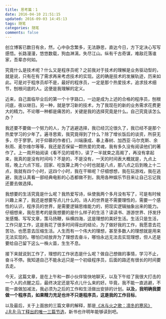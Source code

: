 ```yaml
---
title: 思考篇：1
date: 2016-04-10 21:51:15
updated: 2016-09-03 14:45:13
tags: 随笔
categories: 随笔
comments: false
---
```


创立博客已数日有余，然，心中杂念繁多，无法静思，直达今日，方下定决心写写感悟。长路漫漫，悠悠数载，狗血淋漓，失尽江山。纵有千古奇谋，难敌花落谁家，吾辈亦何如。

究竟什么是技术呢？什么又是程序员呢？之前我对于技术的理解是业务驱动型的，就是说，只有在有了需求再来考虑技术的实现。这的确是技术的发展轨迹，历来如此。可是对于程序员却不是，最好的程序员，一定是那个热爱技术，追求技术细节，刨根问底的人。这便是我理解的定义。
<!--more-->
近来，自己面临毕业后的第一个十字路口，一边是成为上述的合格的程序员，刨根问底，夜以继日。另一种，就是学习新的技术，为了我现在的新的业务需求花费更大的精力。不论哪一种都是痛苦的，关键是我的选择究竟是什么。自己究竟该怎么办？

我还要不要做一个努力的人，为了逃避选择，我已经沉沦很久了，我已经不是那个热爱学习的少年了。遍寻思索，我究竟得到了什么？除了增长饭后的谈资，所获无多，尽于寥寥。对于仰慕的作者们，川端康成、春上春树、加西亚·马尔克斯、余秋雨、麦尔维尔等等，我还是否保留一颗热爱的灵魂，我有多久没有阅读他们的著作了。上一周开始阅读《看不见的城市》，读了一半就束之高阁了，再没有拿起来，我真的是没有时间吗？不是的，不是没有，一天的时间表大概就是，九点上班，晚上六点下班，回家、吃饭算上两个小时也就是八点，那八点之后到晚上十二点，我就有四个小时，这四个小时，我在干嘛呢？仔细想想，我在玩游戏，我在逃避，我连认真看一部经典电影的心态都做不到，我用各种娱乐节目来让自己忘记我还要去做选择。

我想要的生活究竟是什么呢？我热爱写诗，纵使我两个多月没有写了，可是有时候兴趣上来了，我还是想要写点儿什么的。诗人的世界是不需要理性的，需要一个感性的认识，程序员的世界，是需要逻辑思维能力的，把现实逻辑抽象出来的能力。仔细想来，我在思考的是我想要的是什么样子的生活？读读书、游游世界、抒发抒发感慨、写写文章，策马扬鞭，纵横四海，这是理想的美好生活。生活只是生活，工作只是工作，这是我花了很多时间得出的结论，为了做好我的工作，我愿意去花苦功，也愿意去压缩生活。人生而有一个伟大的理想，甚至多数人的理想就是用来无法实现的。哪怕已经放弃为了理想去奋斗，哪怕永远无法去实现理想，但人还是要给自己留下这么一株火苗，生生不息。

接下来就说到工作了，理想的工作状态是什么呢？做自己想做的事情，学习不止，奋斗不停。我知道自己不能永远只是一个初级程序员，后面的路还有很长的时间要去走。

今天，这篇文章，是在上午和一群小伙伴愉快地聊天，以及下午给了我很大打击的一个人的点醒之后，最终决定还是写点儿什么来的好。毕竟，我不能一直逃避，不能一直做加减法，我必须为之后的工作和生活做出安排的计划。**以及，我明确我要做一个程序员，如果精力充足也许不只是程序员，这是我的工作目标**。

以及最后，关于上面放的三篇文章的解释，那是[《冰与火之歌：凛冬的寒风》J.R.R·马丁释出的唯一三篇节选](http://www.georgerrmartin.com/excerpt-from-the-winds-of-winter/ "官网")，新书也许明年能够读到吧。
